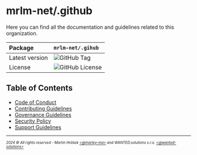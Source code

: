 # mrlm-net/.github

Here you can find all the documentation and guidelines related to this organization.

| Package | `mrlm-net/.gihub` |
| :-- | :-- |
| Latest version | ![GitHub Tag](https://img.shields.io/github/v/tag/mrlm-net/.github) |
| License | ![GitHub License](https://img.shields.io/github/license/mrlm-net/.github) |

## Table of Contents

- [Code of Conduct](./../docs/CODE_OF_CONDUCT.md)
- [Contributing Guidelines](./../docs/CONTRIBUTING.md)
- [Governance Guidelines](./../docs/GOVERNANCE.md)
- [Security Policy](./../docs/SECURITY.md)
- [Support Guidelines](./../docs/SUPPORT.md)

---
<sup><sub>_2024 &copy; All rights reserved - Martin Hrášek [<@marley-ma>](https://github.com/marley-ma) and WANTED.solutions s.r.o. [<@wanted-solutions>](https://github.com/wanted-solutions)_</sub></sup>